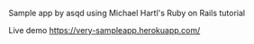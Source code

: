 Sample app by asqd using Michael Hartl's Ruby on Rails tutorial

Live demo https://very-sampleapp.herokuapp.com/
